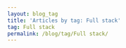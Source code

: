 ```yaml
---
layout: blog_tag
title: 'Articles by tag: Full stack'
tag: Full stack
permalink: /blog/tag/Full stack/
---
```

